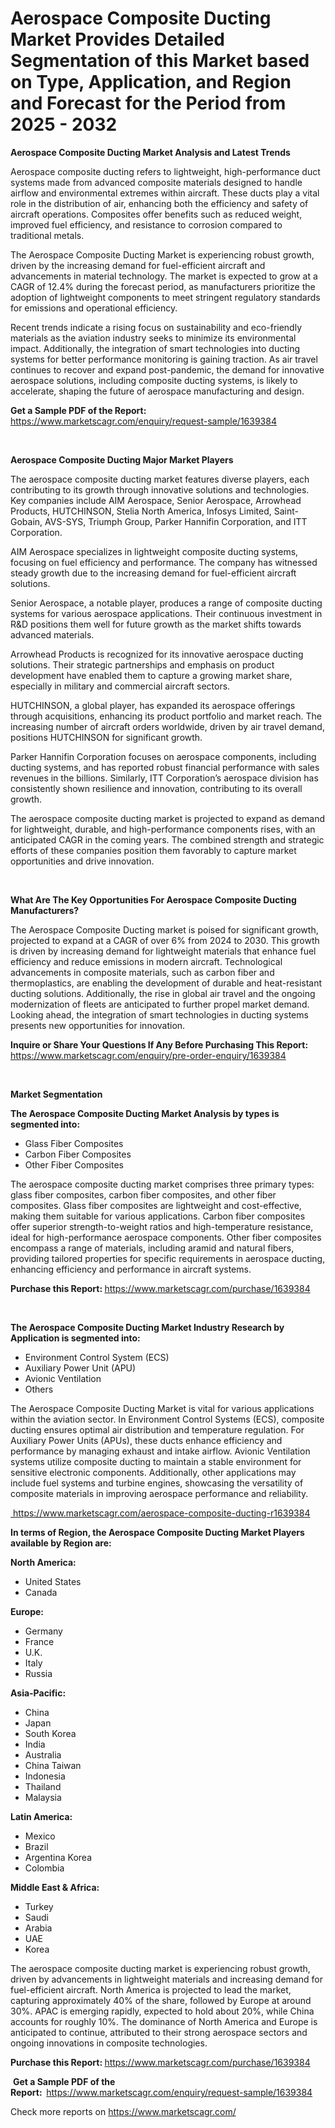 <p><h1>Aerospace Composite Ducting Market Provides Detailed Segmentation of this Market based on Type, Application, and Region and Forecast for the Period from 2025 - 2032</h1></p><p><strong>Aerospace Composite Ducting Market Analysis and Latest Trends</strong></p>
<p><p>Aerospace composite ducting refers to lightweight, high-performance duct systems made from advanced composite materials designed to handle airflow and environmental extremes within aircraft. These ducts play a vital role in the distribution of air, enhancing both the efficiency and safety of aircraft operations. Composites offer benefits such as reduced weight, improved fuel efficiency, and resistance to corrosion compared to traditional metals.</p><p>The Aerospace Composite Ducting Market is experiencing robust growth, driven by the increasing demand for fuel-efficient aircraft and advancements in material technology. The market is expected to grow at a CAGR of 12.4% during the forecast period, as manufacturers prioritize the adoption of lightweight components to meet stringent regulatory standards for emissions and operational efficiency.</p><p>Recent trends indicate a rising focus on sustainability and eco-friendly materials as the aviation industry seeks to minimize its environmental impact. Additionally, the integration of smart technologies into ducting systems for better performance monitoring is gaining traction. As air travel continues to recover and expand post-pandemic, the demand for innovative aerospace solutions, including composite ducting systems, is likely to accelerate, shaping the future of aerospace manufacturing and design.</p></p>
<p><strong>Get a Sample PDF of the Report:&nbsp;</strong> <a href="https://www.marketscagr.com/enquiry/request-sample/1639384?utm_campaign=1789&utm_medium=2&utm_source=Github&utm_content=ia&utm_term=01022025&utm_id=aerospace-composite-ducting">https://www.marketscagr.com/enquiry/request-sample/1639384</a></p>
<p>&nbsp;</p>
<p><strong>Aerospace Composite Ducting Major Market Players</strong></p>
<p><p>The aerospace composite ducting market features diverse players, each contributing to its growth through innovative solutions and technologies. Key companies include AIM Aerospace, Senior Aerospace, Arrowhead Products, HUTCHINSON, Stelia North America, Infosys Limited, Saint-Gobain, AVS-SYS, Triumph Group, Parker Hannifin Corporation, and ITT Corporation.</p><p>AIM Aerospace specializes in lightweight composite ducting systems, focusing on fuel efficiency and performance. The company has witnessed steady growth due to the increasing demand for fuel-efficient aircraft solutions. </p><p>Senior Aerospace, a notable player, produces a range of composite ducting systems for various aerospace applications. Their continuous investment in R&D positions them well for future growth as the market shifts towards advanced materials.</p><p>Arrowhead Products is recognized for its innovative aerospace ducting solutions. Their strategic partnerships and emphasis on product development have enabled them to capture a growing market share, especially in military and commercial aircraft sectors.</p><p>HUTCHINSON, a global player, has expanded its aerospace offerings through acquisitions, enhancing its product portfolio and market reach. The increasing number of aircraft orders worldwide, driven by air travel demand, positions HUTCHINSON for significant growth.</p><p>Parker Hannifin Corporation focuses on aerospace components, including ducting systems, and has reported robust financial performance with sales revenues in the billions. Similarly, ITT Corporation’s aerospace division has consistently shown resilience and innovation, contributing to its overall growth.</p><p>The aerospace composite ducting market is projected to expand as demand for lightweight, durable, and high-performance components rises, with an anticipated CAGR in the coming years. The combined strength and strategic efforts of these companies position them favorably to capture market opportunities and drive innovation.</p></p>
<p>&nbsp;</p>
<p><strong>What Are The Key Opportunities For Aerospace Composite Ducting Manufacturers?</strong></p>
<p><p>The Aerospace Composite Ducting market is poised for significant growth, projected to expand at a CAGR of over 6% from 2024 to 2030. This growth is driven by increasing demand for lightweight materials that enhance fuel efficiency and reduce emissions in modern aircraft. Technological advancements in composite materials, such as carbon fiber and thermoplastics, are enabling the development of durable and heat-resistant ducting solutions. Additionally, the rise in global air travel and the ongoing modernization of fleets are anticipated to further propel market demand. Looking ahead, the integration of smart technologies in ducting systems presents new opportunities for innovation.</p></p>
<p><strong>Inquire or Share Your Questions If Any Before Purchasing This Report:</strong> <a href="https://www.marketscagr.com/enquiry/pre-order-enquiry/1639384?utm_campaign=1789&utm_medium=2&utm_source=Github&utm_content=ia&utm_term=01022025&utm_id=aerospace-composite-ducting">https://www.marketscagr.com/enquiry/pre-order-enquiry/1639384</a></p>
<p>&nbsp;</p>
<p><strong>Market Segmentation</strong></p>
<p><strong>The Aerospace Composite Ducting Market Analysis by types is segmented into:</strong></p>
<p><ul><li>Glass Fiber Composites</li><li>Carbon Fiber Composites</li><li>Other Fiber Composites</li></ul></p>
<p><p>The aerospace composite ducting market comprises three primary types: glass fiber composites, carbon fiber composites, and other fiber composites. Glass fiber composites are lightweight and cost-effective, making them suitable for various applications. Carbon fiber composites offer superior strength-to-weight ratios and high-temperature resistance, ideal for high-performance aerospace components. Other fiber composites encompass a range of materials, including aramid and natural fibers, providing tailored properties for specific requirements in aerospace ducting, enhancing efficiency and performance in aircraft systems.</p></p>
<p><strong>Purchase this Report:&nbsp;</strong><a href="https://www.marketscagr.com/purchase/1639384?utm_campaign=1789&utm_medium=2&utm_source=Github&utm_content=ia&utm_term=01022025&utm_id=aerospace-composite-ducting">https://www.marketscagr.com/purchase/1639384</a></p>
<p>&nbsp;</p>
<p><strong>The Aerospace Composite Ducting Market Industry Research by Application is segmented into:</strong></p>
<p><ul><li>Environment Control System (ECS)</li><li>Auxiliary Power Unit (APU)</li><li>Avionic Ventilation</li><li>Others</li></ul></p>
<p><p>The Aerospace Composite Ducting Market is vital for various applications within the aviation sector. In Environment Control Systems (ECS), composite ducting ensures optimal air distribution and temperature regulation. For Auxiliary Power Units (APUs), these ducts enhance efficiency and performance by managing exhaust and intake airflow. Avionic Ventilation systems utilize composite ducting to maintain a stable environment for sensitive electronic components. Additionally, other applications may include fuel systems and turbine engines, showcasing the versatility of composite materials in improving aerospace performance and reliability.</p></p>
<p><a href="https://www.marketscagr.com/aerospace-composite-ducting-r1639384?utm_campaign=1789&utm_medium=2&utm_source=Github&utm_content=ia&utm_term=01022025&utm_id=aerospace-composite-ducting">&nbsp;https://www.marketscagr.com/aerospace-composite-ducting-r1639384</a></p>
<p><strong>In terms of Region, the Aerospace Composite Ducting Market Players available by Region are:</strong></p>
<p>
    <p> <strong> North America: </strong>
        <ul>
            <li>United States</li>
            <li>Canada</li>
        </ul>
        </p> 
    <p> <strong> Europe: </strong>
        <ul>
            <li>Germany</li>
            <li>France</li>
            <li>U.K.</li>
            <li>Italy</li>
            <li>Russia</li>
        </ul>
        </p> 
    <p> <strong> Asia-Pacific: </strong>
        <ul>
            <li>China</li>
            <li>Japan</li>
            <li>South Korea</li>
            <li>India</li>
            <li>Australia</li>
            <li>China Taiwan</li>
            <li>Indonesia</li>
            <li>Thailand</li>
            <li>Malaysia</li>
        </ul>
        </p> 
    <p> <strong> Latin America: </strong>
        <ul>
            <li>Mexico</li>
            <li>Brazil</li>
            <li>Argentina Korea</li>
            <li>Colombia</li>
        </ul>
        </p> 
    <p> <strong> Middle East & Africa: </strong>
        <ul>
            <li>Turkey</li>
            <li>Saudi</li>
            <li>Arabia</li>
            <li>UAE</li>
            <li>Korea</li>
        </ul>
    </p>
    </p>
<p><p>The aerospace composite ducting market is experiencing robust growth, driven by advancements in lightweight materials and increasing demand for fuel-efficient aircraft. North America is projected to lead the market, capturing approximately 40% of the share, followed by Europe at around 30%. APAC is emerging rapidly, expected to hold about 20%, while China accounts for roughly 10%. The dominance of North America and Europe is anticipated to continue, attributed to their strong aerospace sectors and ongoing innovations in composite technologies.</p></p>
<p><strong>Purchase this Report: </strong><a href="https://www.marketscagr.com/purchase/1639384?utm_campaign=1789&utm_medium=2&utm_source=Github&utm_content=ia&utm_term=01022025&utm_id=aerospace-composite-ducting">https://www.marketscagr.com/purchase/1639384</a></p>
<p>&nbsp;<strong>Get a Sample PDF of the Report:&nbsp;&nbsp;</strong><a href="https://www.marketscagr.com/enquiry/request-sample/1639384?utm_campaign=1789&utm_medium=2&utm_source=Github&utm_content=ia&utm_term=01022025&utm_id=aerospace-composite-ducting">https://www.marketscagr.com/enquiry/request-sample/1639384</a></p>
<p><strong></strong></p>
<p>Check more reports on <a href="https://www.marketscagr.com/?utm_campaign=1789&utm_medium=2&utm_source=Github&utm_content=ia&utm_term=01022025&utm_id=aerospace-composite-ducting">https://www.marketscagr.com/</a></p>
